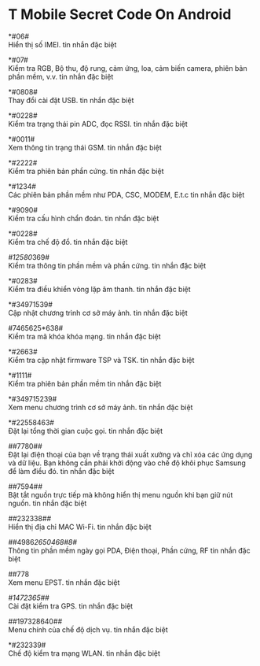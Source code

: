 T Mobile Secret Code On Android 
==

*#06# <br> 
Hiển thị số IMEI. tin nhắn đặc biệt

*#07# <br>
Kiểm tra RGB, Bộ thu, độ rung, cảm ứng, loa, cảm biến camera, phiên bản phần mềm, v.v. tin nhắn đặc biệt

*#0808# <br>
Thay đổi cài đặt USB. tin nhắn đặc biệt

*#0228# <br>
Kiểm tra trạng thái pin ADC, đọc RSSI. tin nhắn đặc biệt

*#0011# <br>
Xem thông tin trạng thái GSM. tin nhắn đặc biệt

*#2222# <br>
Kiểm tra phiên bản phần cứng. tin nhắn đặc biệt

*#1234# <br>
Các phiên bản phần mềm như PDA, CSC, MODEM, E.t.c tin nhắn đặc biệt

*#9090# <br>
Kiểm tra cấu hình chẩn đoán. tin nhắn đặc biệt

*#0228# <br>
Kiểm tra chế độ đổ. tin nhắn đặc biệt

*#12580*369# <br>
Kiểm tra thông tin phần mềm và phần cứng. tin nhắn đặc biệt

*#0283# <br>
Kiểm tra điều khiển vòng lặp âm thanh. tin nhắn đặc biệt

*#34971539# <br>
Cập nhật chương trình cơ sở máy ảnh. tin nhắn đặc biệt

#7465625*638# <br>
Kiểm tra mã khóa khóa mạng. tin nhắn đặc biệt

*#2663# <br>
Kiểm tra cập nhật firmware TSP và TSK. tin nhắn đặc biệt

*#1111# <br>
Kiểm tra phiên bản phần mềm tin nhắn đặc biệt

*#349715239# <br>
Xem menu chương trình cơ sở máy ảnh. tin nhắn đặc biệt

*#22558463# <br>
Đặt lại tổng thời gian cuộc gọi. tin nhắn đặc biệt

*#*#7780#*#* <br>
Đặt lại điện thoại của bạn về trạng thái xuất xưởng và chỉ xóa các ứng dụng và dữ liệu. Bạn không cần phải khởi động vào chế độ khôi phục Samsung để làm điều đó. tin nhắn đặc biệt

*#*#7594#*#* <br>
Bật tắt nguồn trực tiếp mà không hiển thị menu nguồn khi bạn giữ nút nguồn. tin nhắn đặc biệt

*#*#232338#*#* <br>
Hiển thị địa chỉ MAC Wi-Fi. tin nhắn đặc biệt

*#*#4986*2650468#8#* <br>
Thông tin phần mềm ngày gọi PDA, Điện thoại, Phần cứng, RF tin nhắn đặc biệt

##778 <br>
Xem menu EPST. tin nhắn đặc biệt

*#*1472365#*#* <br>
Cài đặt kiểm tra GPS. tin nhắn đặc biệt

*#*#197328640#*#* <br>
Menu chính của chế độ dịch vụ. tin nhắn đặc biệt

*#232339# <br>
Chế độ kiểm tra mạng WLAN. tin nhắn đặc biệt
